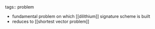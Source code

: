 tags:: problem

- fundamental problem on which [[dilithium]] signature scheme is built
- reduces to [[shortest vector problem]]